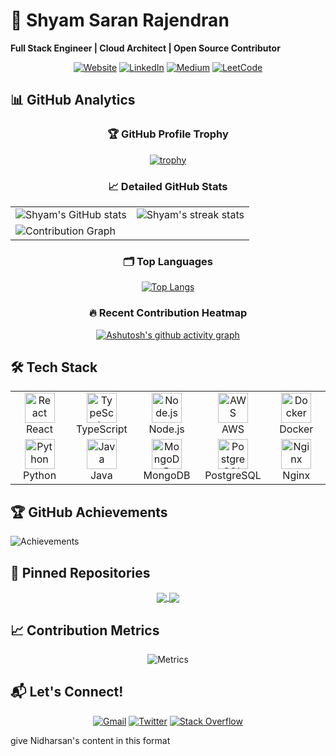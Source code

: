 # 💫 Shyam Saran Rajendran 

**Full Stack Engineer | Cloud Architect | Open Source Contributor**

<div align="center">
  
[![Website](https://img.shields.io/badge/Portfolio-%23000000.svg?style=for-the-badge&logo=firefox&logoColor=#FF7139)](https://yourportfolio.com)
[![LinkedIn](https://img.shields.io/badge/LinkedIn-%230077B5.svg?style=for-the-badge&logo=linkedin&logoColor=white)](https://linkedin.com/in/shyam-saran-r-6a96ba258)
[![Medium](https://img.shields.io/badge/Medium-12100E?style=for-the-badge&logo=medium&logoColor=white)](https://medium.com/@@sarancode6)
[![LeetCode](https://img.shields.io/badge/LeetCode-000000?style=for-the-badge&logo=LeetCode&logoColor=#d16c06)](https://leetcode.com/yourprofile)

</div>

## 📊 GitHub Analytics

<div align="center">

### 🏆 GitHub Profile Trophy
[![trophy](https://github-profile-trophy.vercel.app/?username=ShyamsaranRajendran&theme=onedark&row=2&column=4)](https://github.com/ryo-ma/github-profile-trophy)

### 📈 Detailed GitHub Stats
<table>
  <tr>
    <td>
      <img align="center" src="https://github-readme-stats.vercel.app/api?username=ShyamsaranRajendran&show_icons=true&include_all_commits=true&count_private=true&hide_border=true&theme=radical" alt="Shyam's GitHub stats" />
    </td>
    <td>
      <img align="center" src="https://github-readme-streak-stats.herokuapp.com/?user=ShyamsaranRajendran&hide_border=true&theme=radical" alt="Shyam's streak stats" />
    </td>
  </tr>
  <tr>
    <td colspan="2">
      <img align="center" src="https://github-readme-activity-graph.vercel.app/graph?username=ShyamsaranRajendran&theme=react-dark&hide_border=true&area=true&custom_title=Contribution%20Graph" alt="Contribution Graph" />
    </td>
  </tr>
</table>

### 🗂️ Top Languages
[![Top Langs](https://github-readme-stats.vercel.app/api/top-langs/?username=ShyamsaranRajendran&layout=compact&hide_border=true&theme=radical&langs_count=8&hide=html,css,scss)](https://github.com/anuraghazra/github-readme-stats)

### 🔥 Recent Contribution Heatmap
[![Ashutosh's github activity graph](https://github-readme-activity-graph.vercel.app/graph?username=ShyamsaranRajendran&bg_color=0d1117&color=58a6ff&line=58a6ff&point=ffffff&area=true&hide_border=true)](https://github.com/ashutosh00710/github-readme-activity-graph)

</div>

## 🛠️ Tech Stack

<table>
  <tr>
    <td align="center" width="96">
      <img src="https://techstack-generator.vercel.app/react-icon.svg" alt="React" width="48" height="48"/>
      <br>React
    </td>
    <td align="center" width="96">
      <img src="https://techstack-generator.vercel.app/ts-icon.svg" alt="TypeScript" width="48" height="48"/>
      <br>TypeScript
    </td>
    <td align="center" width="96">
      <img src="https://techstack-generator.vercel.app/nodejs-icon.svg" alt="Node.js" width="48" height="48"/>
      <br>Node.js
    </td>
    <td align="center" width="96">
      <img src="https://techstack-generator.vercel.app/aws-icon.svg" alt="AWS" width="48" height="48"/>
      <br>AWS
    </td>
    <td align="center" width="96">
      <img src="https://techstack-generator.vercel.app/docker-icon.svg" alt="Docker" width="48" height="48"/>
      <br>Docker
    </td>
  </tr>
  <tr>
    <td align="center" width="96">
      <img src="https://techstack-generator.vercel.app/python-icon.svg" alt="Python" width="48" height="48"/>
      <br>Python
    </td>
    <td align="center" width="96">
      <img src="https://techstack-generator.vercel.app/java-icon.svg" alt="Java" width="48" height="48"/>
      <br>Java
    </td>
    <td align="center" width="96">
      <img src="https://techstack-generator.vercel.app/mongodb-icon.svg" alt="MongoDB" width="48" height="48"/>
      <br>MongoDB
    </td>
    <td align="center" width="96">
      <img src="https://techstack-generator.vercel.app/postgresql-icon.svg" alt="PostgreSQL" width="48" height="48"/>
      <br>PostgreSQL
    </td>
    <td align="center" width="96">
      <img src="https://techstack-generator.vercel.app/nginx-icon.svg" alt="Nginx" width="48" height="48"/>
      <br>Nginx
    </td>
  </tr>
</table>

## 🏆 GitHub Achievements

![Achievements](https://github-profile-summary-cards.vercel.app/api/cards/profile-details?username=ShyamsaranRajendran&theme=github_dark)

## 📌 Pinned Repositories

<div align="center">
  <a href="https://github.com/ShyamsaranRajendran/repo1">
    <img align="center" src="https://github-readme-stats.vercel.app/api/pin/?username=ShyamsaranRajendran&repo=repo1&theme=radical" />
  </a>
  <a href="https://github.com/ShyamsaranRajendran/repo2">
    <img align="center" src="https://github-readme-stats.vercel.app/api/pin/?username=ShyamsaranRajendran&repo=repo2&theme=radical" />
  </a>
</div>

## 📈 Contribution Metrics

<div align="center">
  
![Metrics](https://metrics.lecoq.io/ShyamsaranRajendran?template=classic&base.header=0&base.activity=0&base.community=0&base.repositories=0&base.metadata=0&isocalendar=1&isocalendar.duration=full-year&achievements=1&achievements.threshold=C&achievements.secrets=true&achievements.limit=0&config.timezone=Asia%2FKolkata)

</div>

## 📬 Let's Connect!

<div align="center">
  
[![Gmail](https://img.shields.io/badge/Gmail-D14836?style=for-the-badge&logo=gmail&logoColor=white)](mailto:your.email@example.com)
[![Twitter](https://img.shields.io/badge/Twitter-%231DA1F2.svg?style=for-the-badge&logo=Twitter&logoColor=white)](https://twitter.com/yourhandle)
[![Stack Overflow](https://img.shields.io/badge/-Stackoverflow-FE7A16?style=for-the-badge&logo=stack-overflow&logoColor=white)](https://stackoverflow.com/users/21248169)

</div>



give Nidharsan's content in this format
